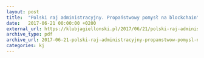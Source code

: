 ```yaml
---
layout: post
title:  "Polski raj administracyjny. Propaństwowy pomysł na blockchain"
date:   2017-06-21 00:00:00 +0200
external_url: https://klubjagiellonski.pl/2017/06/21/polski-raj-administracyjny-propanstwow-pomysl-na-blockchain/
archive_type: pdf
archive_url: 2017-06-21-polski-raj-administracyjny-propanstwow-pomysl-na-blockchain.pdf
categories: kj
---
```

